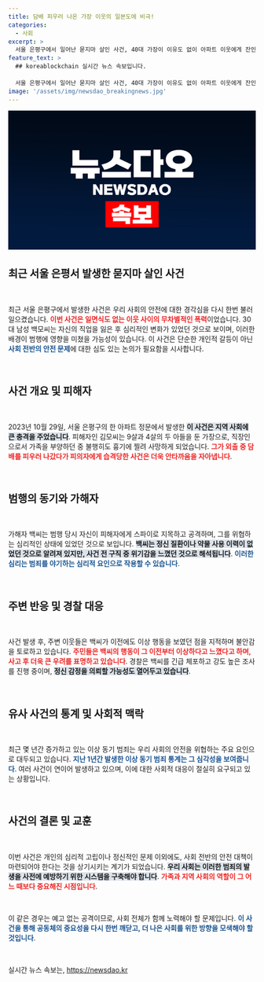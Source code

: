 ```yaml
---
title: 담배 피우러 나온 가장 이웃의 일본도에 비극!
categories:
  - 사회
excerpt: >
  서울 은평구에서 일어난 묻지마 살인 사건, 40대 가장이 이유도 없이 아파트 이웃에게 잔인하게 목숨을 잃었다. 범인은 처벌을 피하기 위해 경찰에 체포된 후, 정신 상태에 대한 의문이 제기되고 있다. 이 사건은 최근 잇따르는 이상 동기 범죄와 경각심을 불러일으키고 있다.
feature_text: >
  ## koreablockchain 실시간 뉴스 속보입니다.

  서울 은평구에서 일어난 묻지마 살인 사건, 40대 가장이 이유도 없이 아파트 이웃에게 잔인하게 목숨을 잃었다. 범인은 처벌을 피하기 위해 경찰에 체포된 후, 정신 상태에 대한 의문이 제기되고 있다. 이 사건은 최근 잇따르는 이상 동기 범죄와 경각심을 불러일으키고 있다.
image: '/assets/img/newsdao_breakingnews.jpg'
---
```


<p><img src="/assets/img/newsdao_breakingnews.jpg" alt="koreablockchain 속보" /></p>

<h2 data-ke-size="size26">최근 서울 은평서 발생한 묻지마 살인 사건</h2>

<p data-ke-size="size16">&nbsp;</p> 

<p>최근 서울 은평구에서 발생한 사건은 우리 사회의 안전에 대한 경각심을 다시 한번 불러일으켰습니다. <b><span style="color: #ee2323;">이번 사건은 일면식도 없는 이웃 사이의 무차별적인 폭력</span></b>이었습니다. 30대 남성 백모씨는 자신의 직업을 잃은 후 심리적인 변화가 있었던 것으로 보이며, 이러한 배경이 범행에 영향을 미쳤을 가능성이 있습니다. 이 사건은 단순한 개인적 갈등이 아닌 <b><span style="color: #1a5490;">사회 전반의 안전 문제</span></b>에 대한 심도 있는 논의가 필요함을 시사합니다.</p>

<p data-ke-size="size16">&nbsp;</p> 

<h2 data-ke-size="size26">사건 개요 및 피해자</h2>

<p data-ke-size="size16">&nbsp;</p> 

<p>2023년 10월 29일, 서울 은평구의 한 아파트 정문에서 발생한 <b><span style="background-color: #21538527;">이 사건은 지역 사회에 큰 충격을 주었습니다</span></b>. 피해자인 김모씨는 9살과 4살의 두 아들을 둔 가장으로, 직장인으로서 가족을 부양하던 중 불행히도 흉기에 찔려 사망하게 되었습니다. <b><span style="color: #ee2323;">그가 외출 중 담배를 피우러 나갔다가 피의자에게 습격당한 사건은 더욱 안타까움을 자아냅니다</span></b>.</p>

<p data-ke-size="size16">&nbsp;</p> 

<h2 data-ke-size="size26">범행의 동기와 가해자</h2>

<p data-ke-size="size16">&nbsp;</p> 

<p>가해자 백씨는 범행 당시 자신이 피해자에게 스파이로 지목하고 공격하며, 그를 위협하는 심리적인 상태에 있었던 것으로 보입니다. <b><span style="background-color: #21538527;">백씨는 정신 질환이나 약물 사용 이력이 없었던 것으로 알려져 있지만, 사건 전 구직 중 위기감을 느꼈던 것으로 해석됩니다</span></b>. <b><span style="color: #1a5490;">이러한 심리는 범죄를 야기하는 심리적 요인으로 작용할 수 있습니다</span></b>.</p>

<p data-ke-size="size16">&nbsp;</p> 

<h2 data-ke-size="size26">주변 반응 및 경찰 대응</h2>

<p data-ke-size="size16">&nbsp;</p> 

<p>사건 발생 후, 주변 이웃들은 백씨가 이전에도 이상 행동을 보였던 점을 지적하며 불안감을 토로하고 있습니다. <b><span style="color: #ee2323;">주민들은 백씨의 행동이 그 이전부터 이상하다고 느꼈다고 하며, 사고 후 더욱 큰 우려를 표명하고 있습니다</span></b>. 경찰은 백씨를 긴급 체포하고 강도 높은 조사를 진행 중이며, <b><span style="background-color: #21538527;">정신 감정을 의뢰할 가능성도 열어두고 있습니다</span></b>.</p>

<p data-ke-size="size16">&nbsp;</p> 

<h2 data-ke-size="size26">유사 사건의 통계 및 사회적 맥락</h2>

<p data-ke-size="size16">&nbsp;</p> 

<p>최근 몇 년간 증가하고 있는 이상 동기 범죄는 우리 사회의 안전을 위협하는 주요 요인으로 대두되고 있습니다. <b><span style="color: #1a5490;">지난 1년간 발생한 이상 동기 범죄 통계는 그 심각성을 보여줍니다</span></b>. 여러 사건이 연이어 발생하고 있으며, 이에 대한 사회적 대응이 절실히 요구되고 있는 상황입니다.</p>

<p data-ke-size="size16">&nbsp;</p> 

<h2 data-ke-size="size26">사건의 결론 및 교훈</h2>

<p data-ke-size="size16">&nbsp;</p> 

<p>이번 사건은 개인의 심리적 고립이나 정신적인 문제 이외에도, 사회 전반의 안전 대책이 마련되어야 한다는 것을 상기시키는 계기가 되었습니다. <b><span style="background-color: #21538527;">우리 사회는 이러한 범죄의 발생을 사전에 예방하기 위한 시스템을 구축해야 합니다</span></b>. <b><span style="color: #ee2323;">가족과 지역 사회의 역할이 그 어느 때보다 중요해진 시점입니다</span></b>. </p>

<p data-ke-size="size16">&nbsp;</p> 

<p>이 같은 경우는 예고 없는 공격이므로, 사회 전체가 함께 노력해야 할 문제입니다. <b><span style="color: #1a5490;">이 사건을 통해 공동체의 중요성을 다시 한번 깨닫고, 더 나은 사회를 위한 방향을 모색해야 할 것입니다</span></b>. </p>

<p data-ke-size="size16">&nbsp;</p> 
실시간 뉴스 속보는, <a href="https://newsdao.kr" rel="dofollow">https://newsdao.kr</a>


